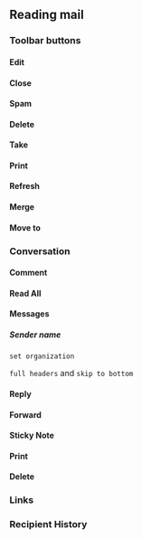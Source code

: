 

## Reading mail ##

### Toolbar buttons ###

#### Edit ####

#### Close ####

#### Spam ####

#### Delete ####

#### Take ####

#### Print ####

#### Refresh ####

#### Merge ####

#### Move to ####

### Conversation ###

#### Comment ####

#### Read All ####

#### Messages ####

##### Sender name #####

`set organization`

`full headers` and `skip to bottom`

#### Reply ####

#### Forward ####

#### Sticky Note ####

#### Print ####

#### Delete ####

### Links ###

### Recipient History ###